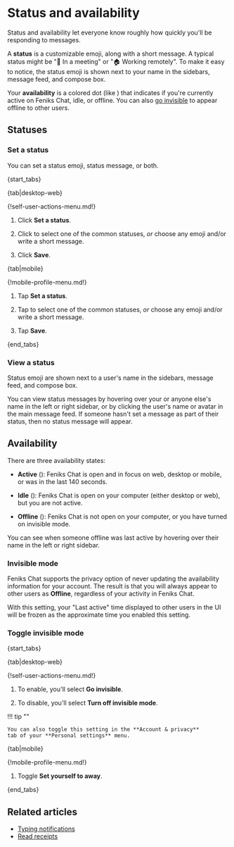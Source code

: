 # Status and availability

Status and availability let everyone know roughly how quickly you'll be
responding to messages.

A **status** is a customizable emoji, along with a short message. A typical
status might be "📅 In a meeting" or "🏠 Working remotely". To make it easy to
notice, the status emoji is shown next to your name in the sidebars, message
feed, and compose box.

Your **availability** is a colored dot (like <span class="indicator green
solid"></span>) that indicates if you're currently active on Feniks Chat, idle,
or offline. You can also [go invisible](#invisible-mode) to appear offline
to other users.

## Statuses

### Set a status

You can set a status emoji, status message, or both.

{start_tabs}

{tab|desktop-web}

{!self-user-actions-menu.md!}

1. Click **Set a status**.

1. Click to select one of the common statuses, *or* choose any emoji and/or
   write a short message.

1. Click **Save**.

{tab|mobile}

{!mobile-profile-menu.md!}

1. Tap **Set a status**.

1. Tap to select one of the common statuses, *or* choose any emoji and/or
   write a short message.

1. Tap **Save**.

{end_tabs}

### View a status

Status emoji are shown next to a user's name in the sidebars, message feed,
and compose box.

You can view status messages by hovering over your or anyone else's name in the
left or right sidebar, or by clicking the user's name or avatar in the main
message feed. If someone hasn't set a message as part of their status, then no
status message will appear.

## Availability

There are three availability states:

* **Active** (<span class="indicator green solid"></span>): Feniks Chat is
  open and in focus on web, desktop or mobile, or was in the last 140
  seconds.

* **Idle** (<span class="indicator orange"></span>): Feniks Chat is open on
  your computer (either desktop or web), but you are not active.

* **Offline** (<span class="indicator grey"></span>): Feniks Chat is not open
  on your computer, or you have turned on invisible mode.

You can see when someone offline was last active by hovering over their
name in the left or right sidebar.

### Invisible mode

Feniks Chat supports the privacy option of never updating the availability
information for your account. The result is that you will always
appear to other users as **Offline**, regardless of your activity in
Feniks Chat.

With this setting, your "Last active" time displayed to other users in
the UI will be frozen as the approximate time you enabled this setting.

### Toggle invisible mode

{start_tabs}

{tab|desktop-web}

{!self-user-actions-menu.md!}

1. To enable, you'll select **Go invisible**.

1. To disable, you'll select **Turn off invisible mode**.

!!! tip ""

    You can also toggle this setting in the **Account & privacy**
    tab of your **Personal settings** menu.

{tab|mobile}

{!mobile-profile-menu.md!}

1. Toggle **Set yourself to away**.

{end_tabs}

## Related articles

* [Typing notifications](/help/typing-notifications)
* [Read receipts](/help/read-receipts)
